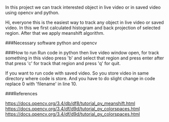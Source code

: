 In this project we can track interested object in live video or in saved video using opencv and python.

Hi, everyone this is the easiest way to track any object in live video or saved video. In this we first calculated histogram and back projection of selected region. After that we apply meanshift algorithm.

###Necessary software
python and opencv

###How to run
Run code in python then live video window open, for track something in this video press 'b' and select that region and press enter after that press 'c' for track that region and press 'q' for quit.

If you want to run code with saved video. So you store video in same directory where code is store. And you have to do slight change in code replace 0 with 'filename' in line 10.

###References

https://docs.opencv.org/3.4/db/df8/tutorial_py_meanshift.html https://docs.opencv.org/3.4/df/d9d/tutorial_py_colorspaces.html https://docs.opencv.org/3.4/df/d9d/tutorial_py_colorspaces.html
